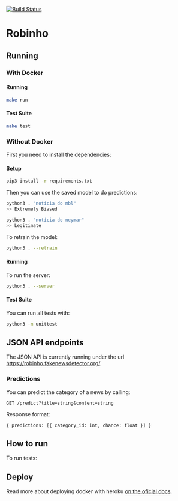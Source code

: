 [![Build Status][ci-svg]][ci-url]

[ci-svg]: https://circleci.com/gh/fake-news-detector/robinho.svg?style=shield
[ci-url]: https://circleci.com/gh/fake-news-detector/robinho

Robinho
=======

## Running

### With Docker

#### Running

```sh
make run
```

#### Test Suite

```sh
make test
```

### Without Docker

First you need to install the dependencies:

#### Setup

```sh
pip3 install -r requirements.txt
```

Then you can use the saved model to do predictions:

```sh
python3 . "notícia do mbl"
>> Extremely Biased

python3 . "notícia do neymar"
>> Legitimate
```

To retrain the model:

```sh
python3 . --retrain
```

#### Running

To run the server:

```sh
python3 . --server
```

#### Test Suite

You can run all tests with:

```sh
python3 -m unittest
```

## JSON API endpoints

The JSON API is currently running under the url https://robinho.fakenewsdetector.org/

### Predictions

You can predict the category of a news by calling:

`GET /predict?title=string&content=string`

Response format:

`{ predictions: [{ category_id: int, chance: float }] }`

## How to run

To run tests:

## Deploy

Read more about deploying docker with heroku [on the oficial docs](https://devcenter.heroku.com/articles/container-registry-and-runtime).
